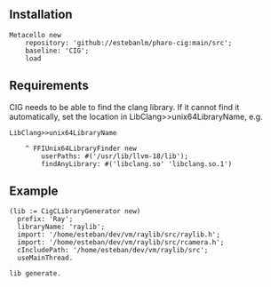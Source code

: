 ## Installation

```st
Metacello new
	repository: 'github://estebanlm/pharo-cig:main/src';
	baseline: 'CIG';
	load
```

## Requirements

CIG needs to be able to find the clang library.
If it cannot find it automatically, set the location 
in LibClang>>unix64LibraryName, e.g.

```st
LibClang>>unix64LibraryName

	^ FFIUnix64LibraryFinder new 
		userPaths: #('/usr/lib/llvm-18/lib');
		findAnyLibrary: #('libclang.so' 'libclang.so.1')
```

## Example

```st
(lib := CigCLibraryGenerator new)
  prefix: 'Ray';
  libraryName: 'raylib';
  import: '/home/esteban/dev/vm/raylib/src/raylib.h';
  import: '/home/esteban/dev/vm/raylib/src/rcamera.h';
  cIncludePath: '/home/esteban/dev/vm/raylib/src';
  useMainThread.

lib generate.
```
